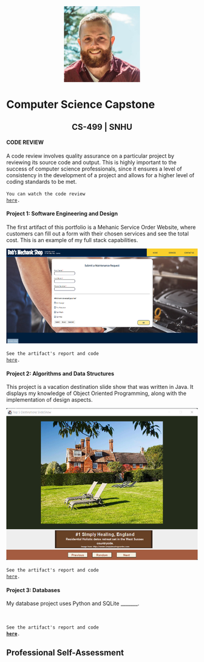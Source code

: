 <center>
  <img src="profile.jpg" height=200 width=200>
</center>
  
# Computer Science Capstone
  
## <center>CS-499 | SNHU</center>

#### CODE REVIEW

A code review involves quality assurance on a particular project by reviewing its source code and output. This is highly important to the success of computer science professionals, since it ensures a level of consistency in the development of a project and allows for a higher level of coding standards to be met. 

<code>You can watch the code review <a href="https://www.brandonlombard.com/CS-499/code-review.html">here</a>.</code>

#### Project 1: Software Engineering and Design

The first artifact of this portfolio is a Mehanic Service Order Website, where customers can fill out a form with their chosen services and see the total cost. This is an example of my full stack capabilities.

<center>
  <a href="https://github.com/BrandonLombard/BrandonLombard.github.io/tree/Mechanic-Website">
    <img src="mechanic_shop_final.png" height=250>
  </a>
</center>
  
<code>See the artifact's report and code <a href="https://github.com/BrandonLombard/BrandonLombard.github.io/tree/Mechanic-Website">here</a>.</code>

#### Project 2: Algorithms and Data Structures

This project is a vacation destination slide show that was written in Java. It displays my knowledge of Object Oriented Programming, along with the implementation of design aspects.

<center>
  <a href="https://github.com/BrandonLombard/BrandonLombard.github.io/tree/Java-Slide-Show">
    <img src="slideshow-final.png" height=400>
  </a>
</center>
  
<code>See the artifact's report and code <a href="https://github.com/BrandonLombard/BrandonLombard.github.io/tree/Java-Slide-Show">here</a>.</code>

#### Project 3: Databases

My database project uses Python and SQLite _______.

<center>
  <img src="" height=200>
</center>

  <code>See the artifact's report and code <b><a href="">here</a></b>.</code>

## Professional Self-Assessment


